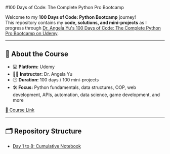 #100 Days of Code: The Complete Python Pro Bootcamp

Welcome to my **100 Days of Code: Python Bootcamp** journey!  
This repository contains my **code, solutions, and mini-projects** as I progress through [Dr. Angela Yu's 100 Days of Code: The Complete Python Pro Bootcamp on Udemy](https://www.udemy.com/course/100-days-of-code/).

---

## 📌 **About the Course**
- 💻 **Platform:** Udemy  
- 👨‍🏫 **Instructor:** Dr. Angela Yu  
- 🕒 **Duration:** 100 days / 100 mini-projects  
- 🛠 **Focus:** Python fundamentals, data structures, OOP, web development, APIs, automation, data science, game development, and more  

[🔗 Course Link](https://www.udemy.com/course/100-days-of-code/learn/lecture/19211072?start=225#overview)

---

## 🗂 **Repository Structure**
- [Day 1 to 8: Cumulative Notebook](Day%201-8.ipynb)




